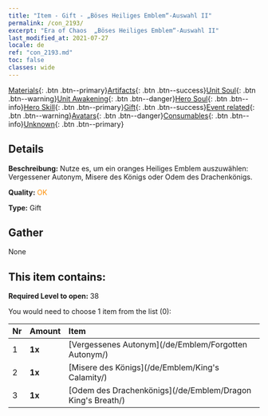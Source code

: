 ```yaml
---
title: "Item - Gift - „Böses Heiliges Emblem“-Auswahl II"
permalink: /con_2193/
excerpt: "Era of Chaos  „Böses Heiliges Emblem“-Auswahl II"
last_modified_at: 2021-07-27
locale: de
ref: "con_2193.md"
toc: false
classes: wide
---
```

 [Materials](/ItemsDE/){: .btn .btn--primary}[Artifacts](/ItemsDE/Artifacts/){: .btn .btn--success}[Unit Soul](/ItemsDE/UnitSoul/){: .btn .btn--warning}[Unit Awakening](/ItemsDE/UnitAwakening/){: .btn .btn--danger}[Hero Soul](/ItemsDE/HeroSoul/){: .btn .btn--info}[Hero Skill](/ItemsDE/HeroSkill/){: .btn .btn--primary}[Gift](/ItemsDE/Gift/){: .btn .btn--success}[Event related](/ItemsDE/Events/){: .btn .btn--warning}[Avatars](/ItemsDE/Avatars/){: .btn .btn--danger}[Consumables](/ItemsDE/Consumables/){: .btn .btn--info}[Unknown](/ItemsDE/Unknown/){: .btn .btn--primary}

## Details
 **Beschreibung:** Nutze es, um ein oranges Heiliges Emblem auszuwählen: Vergessener Autonym, Misere des Königs oder Odem des Drachenkönigs.

 **Quality:** <span style="color: #FF8C00">OK</span>

 **Type:** Gift

## Gather

  None

## This item contains:

 **Required Level to open:** 38

 You would need to choose 1 item from the list (0):

  | Nr | Amount |     Item    |
  |:---|:-------|:------------|
  | 1 |  **1x** | [Vergessenes Autonym](/de/Emblem/Forgotten Autonym/) |  | 
  | 2 |  **1x** | [Misere des Königs](/de/Emblem/King's Calamity/) |  | 
  | 3 |  **1x** | [Odem des Drachenkönigs](/de/Emblem/Dragon King's Breath/) |  | 
